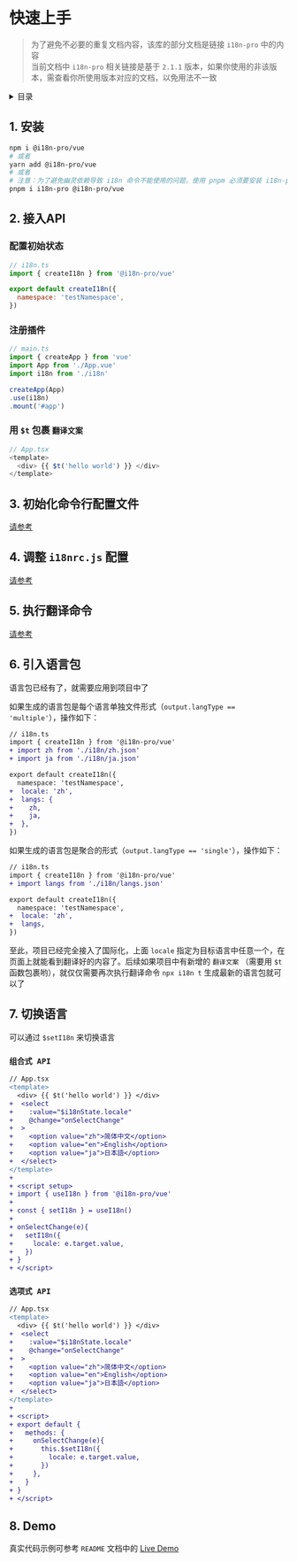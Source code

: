
# 快速上手

>为了避免不必要的重复文档内容，该库的部分文档是链接 `i18n-pro` 中的内容<br />当前文档中 `i18n-pro` 相关链接是基于 `2.1.1` 版本，如果你使用的非该版本，需查看你所使用版本对应的文档，以免用法不一致
<details >
  <summary>目录</summary>

  &emsp;&emsp;[1. 安装](#1-安装)<br/>
  &emsp;&emsp;[2. 接入API](#2-接入api)<br/>
  &emsp;&emsp;&emsp;&emsp;[配置初始状态](#配置初始状态)<br/>
  &emsp;&emsp;&emsp;&emsp;[注册插件](#注册插件)<br/>
  &emsp;&emsp;&emsp;&emsp;[用 `$t` 包裹 `翻译文案` ](#用-$t-包裹-翻译文案)<br/>
  &emsp;&emsp;[3. 初始化命令行配置文件](#3-初始化命令行配置文件)<br/>
  &emsp;&emsp;[4. 调整 `i18nrc.js` 配置](#4-调整-i18nrcjs-配置)<br/>
  &emsp;&emsp;[5. 执行翻译命令](#5-执行翻译命令)<br/>
  &emsp;&emsp;[6. 引入语言包](#6-引入语言包)<br/>
  &emsp;&emsp;[7. 切换语言](#7-切换语言)<br/>
  &emsp;&emsp;&emsp;&emsp;[ `组合式 API` ](#-组合式-api)<br/>
  &emsp;&emsp;&emsp;&emsp;[ `选项式 API` ](#-选项式-api)<br/>
  &emsp;&emsp;[8. Demo](#8-demo)<br/>

</details>

## 1. 安装

```bash
npm i @i18n-pro/vue
# 或者
yarn add @i18n-pro/vue
# 或者
# 注意：为了避免幽灵依赖导致 i18n 命令不能使用的问题，使用 pnpm 必须要安装 i18n-pro
pnpm i i18n-pro @i18n-pro/vue
```

## 2. 接入API

### 配置初始状态

```js
// i18n.ts
import { createI18n } from '@i18n-pro/vue'

export default createI18n({
  namespace: 'testNamespace',
})
```

### 注册插件

```js
// main.ts
import { createApp } from 'vue'
import App from './App.vue'
import i18n from './i18n'

createApp(App)
.use(i18n)
.mount('#app')
```

### 用 `$t` 包裹 `翻译文案` 

```js
// App.tsx
<template>
  <div> {{ $t('hello world') }} </div>
</template>
```


## 3. 初始化命令行配置文件
[请参考](https://github.com/i18n-pro/core/blob/v2.1.1/docs/dist/USAGE_zh-CN.md#3-初始化命令行配置文件)

## 4. 调整 `i18nrc.js` 配置
[请参考](https://github.com/i18n-pro/core/blob/v2.1.1/docs/dist/USAGE_zh-CN.md#4-调整-i18nrcjs-配置)

## 5. 执行翻译命令
[请参考](https://github.com/i18n-pro/core/blob/v2.1.1/docs/dist/USAGE_zh-CN.md#5-执行翻译命令)

## 6. 引入语言包
语言包已经有了，就需要应用到项目中了

如果生成的语言包是每个语言单独文件形式（`output.langType == 'multiple'`），操作如下：
```diff
// i18n.ts
import { createI18n } from '@i18n-pro/vue'
+ import zh from './i18n/zh.json'
+ import ja from './i18n/ja.json'

export default createI18n({
  namespace: 'testNamespace',
+  locale: 'zh',
+  langs: {
+    zh,
+    ja,
+  },
})
```
如果生成的语言包是聚合的形式（`output.langType == 'single'`），操作如下：
```diff
// i18n.ts
import { createI18n } from '@i18n-pro/vue'
+ import langs from './i18n/langs.json'

export default createI18n({
  namespace: 'testNamespace',
+  locale: 'zh',
+  langs,
})
```
至此，项目已经完全接入了国际化，上面 `locale` 指定为目标语言中任意一个，在页面上就能看到翻译好的内容了。后续如果项目中有新增的 `翻译文案` （需要用 `$t` 函数包裹哟），就仅仅需要再次执行翻译命令 `npx i18n t` 生成最新的语言包就可以了

## 7. 切换语言
可以通过 `$setI18n` 来切换语言
###  `组合式 API` 

```diff
// App.tsx
<template>
  <div> {{ $t('hello world') }} </div>
+  <select
+    :value="$i18nState.locale"
+    @change="onSelectChange"
+  >
+    <option value="zh">简体中文</option>
+    <option value="en">English</option>
+    <option value="ja">日本語</option>
+  </select>
</template>
+
+ <script setup>
+ import { useI18n } from '@i18n-pro/vue'
+
+ const { setI18n } = useI18n()
+
+ onSelectChange(e){
+   setI18n({
+     locale: e.target.value,
+   })
+ }
+ </script>
```

###  `选项式 API` 

```diff
// App.tsx
<template>
  <div> {{ $t('hello world') }} </div>
+  <select
+    :value="$i18nState.locale"
+    @change="onSelectChange"
+  >
+    <option value="zh">简体中文</option>
+    <option value="en">English</option>
+    <option value="ja">日本語</option>
+  </select>
</template>
+
+ <script>
+ export default {
+   methods: {
+     onSelectChange(e){
+       this.$setI18n({
+         locale: e.target.value,
+       })
+     },
+   }
+ }
+ </script>
```


## 8. Demo
真实代码示例可参考 `README` 文档中的 [Live Demo](https://github.com/i18n-pro/vue/blob/v1.1.1/README_zh-CN.md#live-demo) 